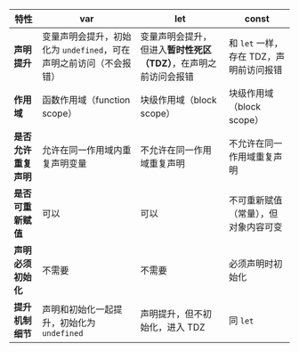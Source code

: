 
|特性|var|let|const|
|---|---|---|---|
|**声明提升**|变量声明会提升，初始化为 `undefined`，可在声明之前访问（不会报错）|变量声明会提升，但进入**暂时性死区（TDZ）**，在声明之前访问会报错|和 `let` 一样，存在 TDZ，声明前访问报错|
|**作用域**|函数作用域（function scope）|块级作用域（block scope）|块级作用域（block scope）|
|**是否允许重复声明**|允许在同一作用域内重复声明变量|不允许在同一作用域重复声明|不允许在同一作用域重复声明|
|**是否可重新赋值**|可以|可以|不可重新赋值（常量），但对象内容可变|
|**声明必须初始化**|不需要|不需要|必须声明时初始化|
|**提升机制细节**|声明和初始化一起提升，初始化为 `undefined`|声明提升，但不初始化，进入 TDZ|同 `let`|
